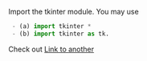 Import the tkinter module. 
 You may use 
```python
 - (a) import tkinter *   
 - (b) import tkinter as tk.
```
Check out [Link to another](https://github.com/ag999git/jupyter_notebooks/blob/master/anscombes_quartets.py#L10-15)
